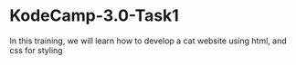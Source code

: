 # KodeCamp-3.0-Task1
In this training, we will learn how to develop a cat website using html, and css for styling